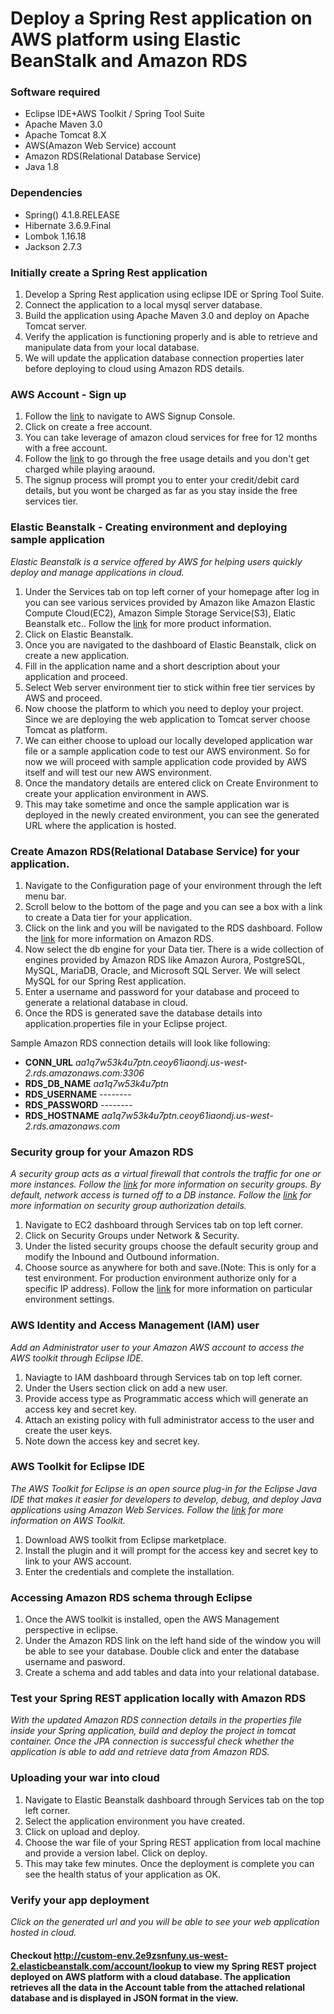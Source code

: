 # Deploy a Spring Rest application on AWS platform using Elastic BeanStalk and Amazon RDS

### Software required
* Eclipse IDE+AWS Toolkit / Spring Tool Suite
* Apache Maven 3.0
* Apache Tomcat 8.X
* AWS(Amazon Web Service) account
* Amazon RDS(Relational Database Service)
* Java 1.8

### Dependencies
* Spring() 4.1.8.RELEASE
* Hibernate 3.6.9.Final
* Lombok 1.16.18
* Jackson 2.7.3

### Initially create a Spring Rest application
1. Develop a Spring Rest application using eclipse IDE or Spring Tool Suite.
2. Connect the application to a local mysql server database.
3. Build the application using Apache Maven 3.0 and deploy on Apache Tomcat server.
4. Verify the application is functioning properly and is able to retrieve and manipulate data from your local database.
5. We will update the application database connection properties later before deploying to cloud using Amazon RDS details.

### AWS Account - Sign up
1. Follow the [link](https://aws.amazon.com/console) to navigate to AWS Signup Console.
2. Click on create a free account. 
3. You can take leverage of amazon cloud services for free for 12 months with a free account.
4. Follow the [link](https://aws.amazon.com/free/) to go through the free usage details and you don't get charged while playing araound.
5. The signup process will prompt you to enter your credit/debit card details, but you wont be charged as far as you stay inside the free services tier.

### Elastic Beanstalk - Creating environment and deploying sample application
*Elastic Beanstalk is a service offered by AWS for helping users quickly deploy and manage applications in cloud.*

1. Under the Services tab on top left corner of your homepage after log in you can see various services provided by Amazon like Amazon Elastic Compute Cloud(EC2), Amazon Simple Storage Service(S3), Elatic Beanstalk etc.. Follow the [link](https://aws.amazon.com/products/) for more product information.
2. Click on Elastic Beanstalk.
3. Once you are navigated to the dashboard of Elastic Beanstalk, click on create a new application.
4. Fill in the application name and a short description about your application and proceed.
5. Select Web server environment tier to stick within free tier services by AWS and proceed.
6. Now choose the platform to which you need to deploy your project. Since we are deploying the web application to Tomcat server choose Tomcat as platform.
7. We can either choose to upload our locally developed application war file or a sample application code to test our AWS environment. So for now we will proceed with sample application code provided by AWS itself and will test our new AWS environment.
8. Once the mandatory details are entered click on Create Environment to create your application environment in AWS.
9. This may take sometime and once the sample application war is deployed in the newly created environment, you can see the generated URL where the application is hosted.

### Create Amazon RDS(Relational Database Service) for your application.
1. Navigate to the Configuration page of your environment through the left menu bar.
2. Scroll below to the bottom of the page and you can see a box with a link to create a Data tier for your application.
3. Click on the link and you will be navigated to the RDS dashboard. Follow the [link](https://aws.amazon.com/rds/) for more information on Amazon RDS.
4. Now select the db engine for your Data tier. There is a wide collection of engines provided by Amazon RDS like Amazon Aurora, PostgreSQL, MySQL, MariaDB, Oracle, and Microsoft SQL Server. We will select MySQL for our Spring Rest application.
5. Enter a username and password for your database and proceed to generate a relational database in cloud.
6. Once the RDS is generated save the database details into application.properties file in your Eclipse project.

Sample Amazon RDS connection details will look like following:

* **CONN_URL**    *aa1q7w53k4u7ptn.ceoy61iaondj.us-west-2.rds.amazonaws.com:3306*
* **RDS_DB_NAME** *aa1q7w53k4u7ptn*
* **RDS_USERNAME** --------
* **RDS_PASSWORD** --------
* **RDS_HOSTNAME** *aa1q7w53k4u7ptn.ceoy61iaondj.us-west-2.rds.amazonaws.com*

### Security group for your Amazon RDS
*A security group acts as a virtual firewall that controls the traffic for one or more instances. Follow the [link](http://docs.aws.amazon.com/AWSEC2/latest/UserGuide/using-network-security.html) for more information on security groups. By default, network access is turned off to a DB instance. Follow the [link](http://docs.aws.amazon.com/AmazonRDS/latest/UserGuide/Overview.RDSSecurityGroups.html) for more information on security group authorization details.*

1. Navigate to EC2 dashboard through Services tab on top left corner.
2. Click on Security Groups under Network & Security.
3. Under the listed security groups choose the default security group and modify the Inbound and Outbound information.
4. Choose source as anywhere for both and save.(Note: This is only for a test environment. For production environment authorize only for a specific IP address). Follow the [link](http://docs.aws.amazon.com/AWSEC2/latest/UserGuide/authorizing-access-to-an-instance.html) for more information on particular environment settings.

### AWS Identity and Access Management (IAM) user
*Add an Administrator user to your Amazon AWS account to access the AWS toolkit through Eclipse IDE.*

1. Naviagte to IAM dashboard through Services tab on top left corner.
2. Under the Users section click on add a new user.
3. Provide access type as Programmatic access which will generate an access key and secret key.
4. Attach an existing policy with full administrator access to the user and create the user keys.
5. Note down the access key and secret key.

### AWS Toolkit for Eclipse IDE
*The AWS Toolkit for Eclipse is an open source plug-in for the Eclipse Java IDE that makes it easier for developers to develop, debug, and deploy Java applications using Amazon Web Services. Follow the [link](http://docs.aws.amazon.com/toolkit-for-eclipse/v1/user-guide/) for more information on AWS Toolkit.*

1. Download AWS toolkit from Eclipse marketplace.
2. Install the plugin and it will prompt for the access key and secret key to link to your AWS account.
3. Enter the credentials and complete the installation.

### Accessing Amazon RDS schema through Eclipse
1. Once the AWS toolkit is installed, open the AWS Management perspective in eclipse.
2. Under the Amazon RDS link on the left hand side of the window you will be able to see your database. Double click and enter the database username and pasword.
3. Create a schema and add tables and data into your relational database.

### Test your Spring REST application locally with Amazon RDS
*With the updated Amazon RDS connection details in the properties file inside your Spring application, build and deploy the project in tomcat container. Once the JPA connection is successful check whether the application is able to add and retrieve data from Amazon RDS.*

### Uploading your war into cloud
1. Navigate to Elastic Beanstalk dashboard through Services tab on the top left corner.
2. Select the application environment you have created.
3. Click on upload and deploy.
4. Choose the war file of your Spring REST application from local machine and provide a version label. Click on deploy.
5. This may take few minutes. Once the deployment is complete you can see the health status of your application as OK.

### Verify your app deployment
*Click on the generated url and you will be able to see your web application hosted in cloud.*

#### Checkout http://custom-env.2e9zsnfuny.us-west-2.elasticbeanstalk.com/account/lookup to view my Spring REST project deployed on AWS platform with a cloud database. The application retrieves all the data in the Account table from the attached relational database and is displayed in JSON format in the view.



